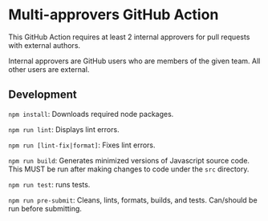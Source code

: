 # Multi-approvers GitHub Action

This GitHub Action requires at least 2 internal approvers for pull requests with
external authors.

Internal approvers are GitHub users who are members of the given team. All other
users are external.

## Development

`npm install`: Downloads required node packages.

`npm run lint`: Displays lint errors.

`npm run [lint-fix|format]`: Fixes lint errors.

`npm run build`: Generates minimized versions of Javascript source code.
This MUST be run after making changes to code under the `src` directory.

`npm run test`: runs tests.

`npm run pre-submit`: Cleans, lints, formats, builds, and tests. Can/should be
run before submitting.
